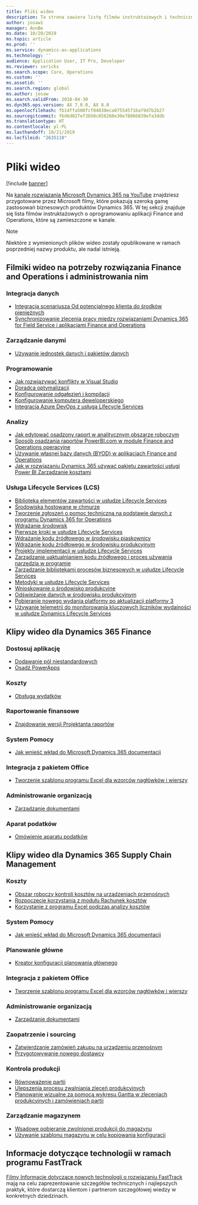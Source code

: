 ```yaml
---
title: Pliki wideo
description: Ta strona zawiera listę filmów instruktażowych i technicznych przygotowanych przez Microsoft, które dotyczą aplikacji Finance and Operations i są dostępne na YouTube i w innych witrynach.
author: josaw1
manager: AnnBe
ms.date: 10/20/2019
ms.topic: article
ms.prod: ''
ms.service: dynamics-ax-applications
ms.technology: ''
audience: Application User, IT Pro, Developer
ms.reviewer: sericks
ms.search.scope: Core, Operations
ms.custom: ''
ms.assetid: ''
ms.search.region: global
ms.author: josaw
ms.search.validFrom: 2018-04-30
ms.dyn365.ops.version: AX 7.0.0, AX 8.0
ms.openlocfilehash: fb14ffa500fcf84030eca075545716a79d7b2b27
ms.sourcegitcommit: fbd6d027ef3b50c056260e30e78066839efa3ddb
ms.translationtype: HT
ms.contentlocale: pl-PL
ms.lasthandoff: 10/21/2019
ms.locfileid: "2635110"
---
```

# <a name="videos"></a>Pliki wideo 

[!include [banner](../includes/banner.md)]

Na [kanale rozwiązania Microsoft Dynamics 365 na YouTube](https://www.youtube.com/channel/UCJGCg4rB3QSs8y_1FquelBQ) znajdziesz przygotowane przez Microsoft filmy, które pokazują szeroką gamę zastosowań biznesowych produktów Dynamics 365. W tej sekcji znajduje się lista filmów instruktażowych o oprogramowaniu aplikacji Finance and Operations, które są zamieszczone w kanale.

> [!Note]
> Niektóre z wymienionych plików wideo zostały opublikowane w ramach poprzedniej nazwy produktu, ale nadal istnieją.

## <a name="videos-for-finance-and-operations-development-and-administration"></a>Filmiki wideo na potrzeby rozwiązania Finance and Operations i administrowania nim

### <a name="data-integration"></a>Integracja danych

- [Integracja scenariusza Od potencjalnego klienta do środków pieniężnych](https://youtu.be/AVV9x5x-XCg)
- [Synchronizowanie zlecenia pracy między rozwiązaniami Dynamics 365 for Field Service i aplikacjami Finance and Operations](https://www.youtube.com/watch?v=46ylO7raZAo&feature=youtu.be)

### <a name="data-management"></a>Zarządzanie danymi

- [Używanie jednostek danych i pakietów danych](https://www.youtube.com/watch?v=UCyzbA41j8g&feature=youtu.be)

### <a name="development"></a>Programowanie

- [Jak rozwiązywać konflikty w Visual Studio](https://youtu.be/4rxO0zUN2zU)
- [Doradca optymalizacji](https://www.youtube.com/watch?v=MRsAzgFCUSQ&t=4s)
- [Konfigurowanie odgałęzień i kompilacji](https://www.youtube.com/watch?v=qXLd-NMx9OY)
- [Konfigurowanie komputera deweloperskiego](https://www.youtube.com/watch?v=cqp9MetfiyM)
- [Integracja Azure DevOps z usługą Lifecycle Services](https://www.youtube.com/watch?v=0QyyyUp1zHQ&t=1s)

### <a name="intelligence"></a>Analizy

- [Jak edytować osadzony raport w analitycznym obszarze roboczym](https://youtu.be/_8WlwmSggcQ)
- [Sposób osadzania raportów PowerBI.com w module Finance and Operations operacyjne](https://youtu.be/gGWuNJDoi-M)
- [Używanie własnej bazy danych (BYOD) w aplikacjach Finance and Operations](https://www.youtube.com/watch?v=-MaxtBJu2_o&feature=youtu.be)
- [Jak w rozwiązaniu Dynamics 365 używać pakietu zawartości usługi Power BI Zarządzanie kosztami](https://www.youtube.com/watch?v=5jWHnM_C7WM&feature=youtu.be)

### <a name="lifecycle-services-lcs"></a>Usługa Lifecycle Services (LCS)

- [Biblioteka elementów zawartości w usłudze Lifecycle Services](https://www.youtube.com/watch?v=z-2xMRa1nOs)
- [Środowiska hostowane w chmurze](https://www.youtube.com/watch?v=igjVt1lbyLQ&t=17s)
- [Tworzenie zgłoszeń o pomoc techniczną na podstawie danych z programu Dynamics 365 for Operations](https://www.youtube.com/watch?v=avENUYBTBlA&t=2s)
- [Wdrażanie środowisk](https://www.youtube.com/watch?v=FUROjGuhQEA&t=68s)
- [Pierwsze kroki w usłudze Lifecycle Services](https://www.youtube.com/watch?v=qLBjKAPaqN4&t=24s)
- [Wdrażanie kodu źródłowego w środowisku piaskownicy](https://www.youtube.com/watch?v=5azLeOO078k)
- [Wdrażanie kodu źródłowego w środowisku produkcyjnym](https://www.youtube.com/watch?v=ogXo-saZkmE&t=2s)
- [Projekty implementacji w usłudze Lifecycle Services](https://www.youtube.com/watch?v=V1vVOgcTuw4&t=18s)
- [Zarządzanie uaktualnianiem kodu źródłowego i proces używania narzędzia w programie](https://www.youtube.com/watch?v=M-AtR6ocYM8&feature=youtu.be)
- [Zarządzanie bibliotekami procesów biznesowych w usłudze Lifecycle Services](https://www.youtube.com/watch?v=S5msxj-2-x0)
- [Metodyki w usłudze Lifecycle Services](https://www.youtube.com/watch?v=YRMJ15DvgZ8)
- [Wnioskowanie o środowisko produkcyjne](https://www.youtube.com/watch?v=5j1GapLr3MY&feature=youtu.be)
- [Odświeżanie danych w środowisku produkcyjnym](https://www.youtube.com/watch?v=VCd5SgkYPTw)
- [Pobieranie nowego wydania platformy po aktualizacji platformy 3](https://www.youtube.com/watch?v=nkiKP2Au6OQ&feature=youtu.be)
- [Używanie telemetrii do monitorowania kluczowych liczników wydajności w usłudze Dynamics Lifecycle Services](https://www.youtube.com/watch?v=18u6SC8GeFY&feature=youtu.be)


## <a name="videos-for-dynamics-365-finance"></a>Klipy wideo dla Dynamics 365 Finance

### <a name="customize-the-app"></a>Dostosuj aplikację
- [Dodawanie pól niestandardowych](https://www.youtube.com/watch?v=gWSGZI9Vtnc)
- [Osadź PowerApps](https://www.youtube.com/watch?v=x3qyA1bH-NY)

### <a name="expenses"></a>Koszty
- [Obsługa wydatków](https://youtu.be/Ocy-MsTvEE0)

### <a name="financial-reporting"></a>Raportowanie finansowe
- [Znajdowanie wersji Projektanta raportów](https://www.youtube.com/embed/icfA5Q3kp4w)

### <a name="help-system"></a>System Pomocy

- [Jak wnieść wkład do Microsoft Dynamics 365 documentacji](https://youtu.be/m5djioozRbg)

### <a name="office-integration"></a>Integracja z pakietem Office

- [Tworzenie szablonu programu Excel dla wzorców nagłówków i wierszy](https://www.youtube.com/watch?v=RTicLb-6dbI&feature=youtu.be)

### <a name="organization-administration"></a>Administrowanie organizacją

- [Zarządzanie dokumentami](https://www.youtube.com/watch?v=p4rl1CkiLN4&feature=youtu.be)

### <a name="tax-engine"></a>Aparat podatków

- [Omówienie aparatu podatków](https://www.youtube.com/watch?v=jAFpEBOtNWI&feature=youtu.be)


## <a name="videos-for-dynamics-365-supply-chain-management"></a>Klipy wideo dla Dynamics 365 Supply Chain Management

### <a name="costs"></a>Koszty
- [Obszar roboczy kontroli kosztów na urządzeniach przenośnych](https://youtu.be/imsuTg8rUVk)
- [Rozpoczęcie korzystania z modułu Rachunek kosztów](https://youtu.be/1pUDtJQZ8FU)
- [Korzystanie z programu Excel podczas analizy kosztów](https://youtu.be/-HKHYdClvx8)

### <a name="help-system"></a>System Pomocy

- [Jak wnieść wkład do Microsoft Dynamics 365 documentacji](https://youtu.be/m5djioozRbg)

### <a name="master-planning"></a>Planowanie główne
- [Kreator konfiguracji planowania głównego](https://youtu.be/c-e6n-8rZb4)

### <a name="office-integration"></a>Integracja z pakietem Office

- [Tworzenie szablonu programu Excel dla wzorców nagłówków i wierszy](https://www.youtube.com/watch?v=RTicLb-6dbI&feature=youtu.be)

### <a name="organization-administration"></a>Administrowanie organizacją

- [Zarządzanie dokumentami](https://www.youtube.com/watch?v=p4rl1CkiLN4&feature=youtu.be)

### <a name="procurement-and-sourcing"></a>Zaopatrzenie i sourcing

- [Zatwierdzanie zamówień zakupu na urządzeniu przenośnym](https://youtu.be/gZ-gOlJe7H8)
- [Przygotowywanie nowego dostawcy](https://www.youtube.com/watch?v=0KUc3AGaTKk&feature=youtu.be)

### <a name="production-control"></a>Kontrola produkcji

- [Równoważenie partii](https://www.youtube.com/watch?v=4SNLWsU9KyI&feature=youtu.be)
- [Ulepszenia procesu zwalniania zleceń produkcyjnych](https://www.youtube.com/watch?v=Rm3ojAz6Zu0&feature=youtu.be)
- [Planowanie wizualne za pomocą wykresu Gantta w zleceniach produkcyjnych i zamówieniach partii](https://youtu.be/BtbuShkGj4I)


### <a name="warehouse-management"></a>Zarządzanie magazynem

- [Wsadowe pobieranie zwolnionej produkcji do magazynu](https://youtu.be/8urAJn50dQ8)
- [Używanie szablonu magazynu w celu kopiowania konfiguracji](https://www.youtube.com/watch?v=K2WIfFlqJYs&feature=youtu.be)

## <a name="fasttrack-tech-talks"></a>Informacje dotyczące technologii w ramach programu FastTrack

[Filmy Informacje dotyczące nowych technologii o rozwiązaniu FastTrack](https://community.dynamics.com/365/b/techtalks?c=Finance%20and%20Operations) mają na celu zaprezentowanie szczegółów technicznych i najlepszych praktyk, które dostarczą klientom i partnerom szczegółowej wiedzy w konkretnych dziedzinach.


